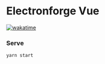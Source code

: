 # Electronforge Vue

[![wakatime](https://wakatime.com/badge/github/rhy3h/electronforge-vue.svg)](https://wakatime.com/badge/github/rhy3h/electronforge-vue)

### Serve

```
yarn start
```
